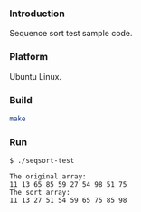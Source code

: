### Introduction

Sequence sort test sample code.


### Platform

Ubuntu Linux.


### Build

```bash
make
```


### Run

```console
$ ./seqsort-test

The original array:
11 13 65 85 59 27 54 98 51 75 
The sort array:
11 13 27 51 54 59 65 75 85 98 
```
